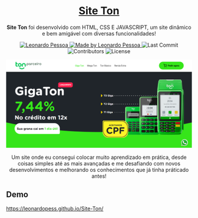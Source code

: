 <h1 align="center">
  <a href="https://leonardopess.github.io/Site-Ton/" target="_blank">
    Site Ton
  </a>
</h1>

<p align="center"><b>Site Ton</b> foi desenvolvido com HTML, CSS E JAVASCRIPT, um site dinâmico e bem amigável com diversas funcionalidades!</p>

<p align="center">
   <a href="https://www.linkedin.com/in/leonardo-pessoa-5733121b5/">
      <img alt="Leonardo Pessoa" src="https://img.shields.io/badge/-Leonardo Pessoa-4e5acf?style=flat&logo=Linkedin&logoColor=white" />
   </a>
  
  <a href="https://github.com/csorlandi">
    <img alt="Made by Leonardo Pessoa" src="https://img.shields.io/badge/made%20by-Leonardo%20Pessoa-5965e0">
  </a>

  <img alt="Last Commit" src="https://img.shields.io/github/last-commit/LeonardoPess/Site-Ton?color=rgb(89,101,224)%22">

  <img alt="Contributors" src="https://img.shields.io/github/contributors/LeonardoPess/Site-Ton?color=rgb(89,101,224)">

  <img alt="License" src="https://img.shields.io/badge/license-MIT-%2304D361?color=rgb(89,101,224)">
</p>

<p align="center">
  <img src="home.png">
</p>

<p align="center">Um site onde eu consegui colocar muito aprendizado em prática, desde coisas simples até as mais avançadas e me desafiando com novos desenvolvimentos e melhorando os conhecimentos que já tinha práticado antes!</p>

## Demo
https://leonardopess.github.io/Site-Ton/
